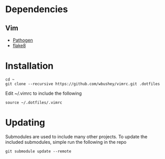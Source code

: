 # Dependencies

## Vim
- [Pathogen](https://github.com/tpope/vim-pathogen)
- [flake8](https://pypi.python.org/pypi/flake8)


# Installation

    cd ~
    git clone --recursive https://github.com/wbushey/vimrc.git .dotfiles

Edit ~/.vimrc to include the following

    source ~/.dotfiles/.vimrc


# Updating

Submodules are used to include many other projects. To update the included
submodules, simple run the following in the repo

    git submodule update --remote

